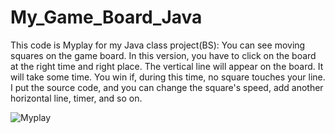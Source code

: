 # My_Game_Board_Java
This code is Myplay for my Java class project(BS): You can see moving squares on the game board. In this version, you have to click on the board at the right time and right place. The vertical line will appear on the board. It will take some time. You win if, during this time, no square touches your line. I put the source code, and you can change the square's speed, add another horizontal line, timer,  and so on. 

![Myplay](../img.png)


